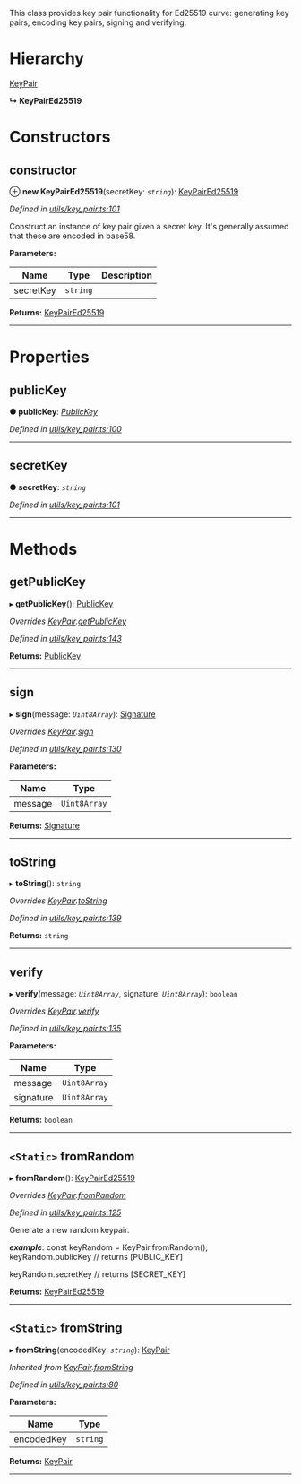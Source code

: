 

This class provides key pair functionality for Ed25519 curve: generating key pairs, encoding key pairs, signing and verifying.

# Hierarchy

 [KeyPair](_utils_key_pair_.keypair.md)

**↳ KeyPairEd25519**

# Constructors

<a id="constructor"></a>

##  constructor

⊕ **new KeyPairEd25519**(secretKey: *`string`*): [KeyPairEd25519](_utils_key_pair_.keypaired25519.md)

*Defined in [utils/key_pair.ts:101](https://github.com/nearprotocol/nearlib/blob/fb0e31a/src.ts/utils/key_pair.ts#L101)*

Construct an instance of key pair given a secret key. It's generally assumed that these are encoded in base58.

**Parameters:**

| Name | Type | Description |
| ------ | ------ | ------ |
| secretKey | `string` |   |

**Returns:** [KeyPairEd25519](_utils_key_pair_.keypaired25519.md)

___

# Properties

<a id="publickey"></a>

##  publicKey

**● publicKey**: *[PublicKey](_utils_key_pair_.publickey.md)*

*Defined in [utils/key_pair.ts:100](https://github.com/nearprotocol/nearlib/blob/fb0e31a/src.ts/utils/key_pair.ts#L100)*

___
<a id="secretkey"></a>

##  secretKey

**● secretKey**: *`string`*

*Defined in [utils/key_pair.ts:101](https://github.com/nearprotocol/nearlib/blob/fb0e31a/src.ts/utils/key_pair.ts#L101)*

___

# Methods

<a id="getpublickey"></a>

##  getPublicKey

▸ **getPublicKey**(): [PublicKey](_utils_key_pair_.publickey.md)

*Overrides [KeyPair](_utils_key_pair_.keypair.md).[getPublicKey](_utils_key_pair_.keypair.md#getpublickey)*

*Defined in [utils/key_pair.ts:143](https://github.com/nearprotocol/nearlib/blob/fb0e31a/src.ts/utils/key_pair.ts#L143)*

**Returns:** [PublicKey](_utils_key_pair_.publickey.md)

___
<a id="sign"></a>

##  sign

▸ **sign**(message: *`Uint8Array`*): [Signature](../interfaces/_utils_key_pair_.signature.md)

*Overrides [KeyPair](_utils_key_pair_.keypair.md).[sign](_utils_key_pair_.keypair.md#sign)*

*Defined in [utils/key_pair.ts:130](https://github.com/nearprotocol/nearlib/blob/fb0e31a/src.ts/utils/key_pair.ts#L130)*

**Parameters:**

| Name | Type |
| ------ | ------ |
| message | `Uint8Array` |

**Returns:** [Signature](../interfaces/_utils_key_pair_.signature.md)

___
<a id="tostring"></a>

##  toString

▸ **toString**(): `string`

*Overrides [KeyPair](_utils_key_pair_.keypair.md).[toString](_utils_key_pair_.keypair.md#tostring)*

*Defined in [utils/key_pair.ts:139](https://github.com/nearprotocol/nearlib/blob/fb0e31a/src.ts/utils/key_pair.ts#L139)*

**Returns:** `string`

___
<a id="verify"></a>

##  verify

▸ **verify**(message: *`Uint8Array`*, signature: *`Uint8Array`*): `boolean`

*Overrides [KeyPair](_utils_key_pair_.keypair.md).[verify](_utils_key_pair_.keypair.md#verify)*

*Defined in [utils/key_pair.ts:135](https://github.com/nearprotocol/nearlib/blob/fb0e31a/src.ts/utils/key_pair.ts#L135)*

**Parameters:**

| Name | Type |
| ------ | ------ |
| message | `Uint8Array` |
| signature | `Uint8Array` |

**Returns:** `boolean`

___
<a id="fromrandom"></a>

## `<Static>` fromRandom

▸ **fromRandom**(): [KeyPairEd25519](_utils_key_pair_.keypaired25519.md)

*Overrides [KeyPair](_utils_key_pair_.keypair.md).[fromRandom](_utils_key_pair_.keypair.md#fromrandom)*

*Defined in [utils/key_pair.ts:125](https://github.com/nearprotocol/nearlib/blob/fb0e31a/src.ts/utils/key_pair.ts#L125)*

Generate a new random keypair.

*__example__*: const keyRandom = KeyPair.fromRandom(); keyRandom.publicKey // returns \[PUBLIC\_KEY\]

keyRandom.secretKey // returns \[SECRET\_KEY\]

**Returns:** [KeyPairEd25519](_utils_key_pair_.keypaired25519.md)

___
<a id="fromstring"></a>

## `<Static>` fromString

▸ **fromString**(encodedKey: *`string`*): [KeyPair](_utils_key_pair_.keypair.md)

*Inherited from [KeyPair](_utils_key_pair_.keypair.md).[fromString](_utils_key_pair_.keypair.md#fromstring)*

*Defined in [utils/key_pair.ts:80](https://github.com/nearprotocol/nearlib/blob/fb0e31a/src.ts/utils/key_pair.ts#L80)*

**Parameters:**

| Name | Type |
| ------ | ------ |
| encodedKey | `string` |

**Returns:** [KeyPair](_utils_key_pair_.keypair.md)

___

